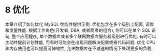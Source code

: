 # 8 优化

本章介绍了如何优化 MySQL 性能并提供示例. 优化包含在多个级别上配置, 调优和度量性能. 根据工作角色(开发者, DBA, 或者两者的组合), 你可以在单个 SQL 语句, 整个应用程序, 单个数据库或者多个联网数据库服务器级别进行优化. 有时可以主动并提前计划性能, 而有时可能会在出现问题解决配置或者代码问题. 优化 CPU 和内存使用也可以提高可伸缩性, 允许数据库在不减速的情况下处理更多的负载. 